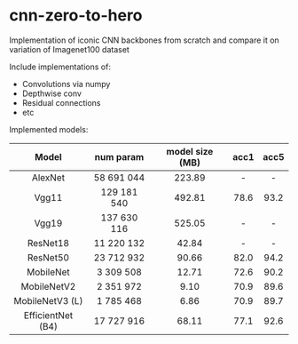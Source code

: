# cnn-zero-to-hero

Implementation of iconic CNN backbones from scratch
and compare it on variation of Imagenet100 dataset

Include implementations of:
- Convolutions via numpy
- Depthwise conv
- Residual connections
- etc

Implemented models:

|Model|num param|model size (MB)|acc1|acc5|
|:-------------:|:-------------:|:-------------:|:-------------:|:-------------:|
|AlexNet|58 691 044|223.89|-|-|
|Vgg11|129 181 540|492.81|78.6|93.2|
|Vgg19|137 630 116|525.05|-|-|
|ResNet18|11 220 132|42.84|-|-|
|ResNet50|23 712 932|90.66|82.0|94.2|
|MobileNet|3 309 508|12.71|72.6|90.2|
|MobileNetV2|2 351 972|9.10|70.9|89.6|
|MobileNetV3 (L)|1 785 468|6.86|70.9|89.7|
|EfficientNet (B4)|17 727 916|68.11|77.1|92.6|

